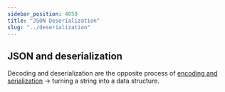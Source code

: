 ```yaml
---
sidebar_position: 4050 
title: "JSON Deserialization"
slug: "../deserialization"
---
```


## JSON and deserialization
Decoding and deserialization are the opposite process of [encoding and serialization](/docs/serialization) → turning a string into a data structure. 